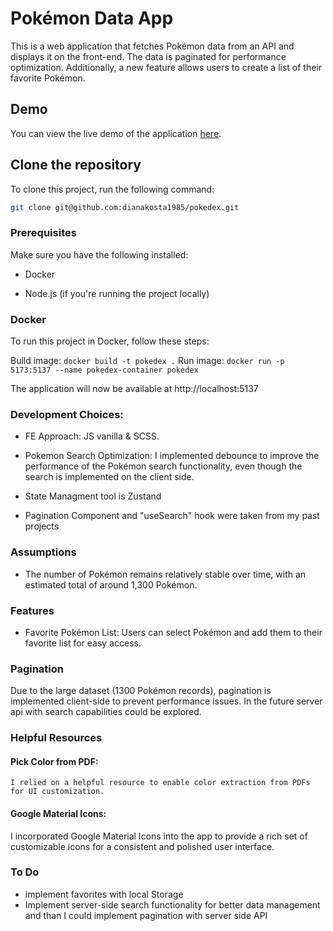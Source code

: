 # Pokémon Data App

This is a web application that fetches Pokémon data from an API and displays it on the front-end. The data is paginated for performance optimization. Additionally, a new feature allows users to create a list of their favorite Pokémon.

## Demo

You can view the live demo of the application [here](<insert your demo URL>).

## Clone the repository

To clone this project, run the following command:

```bash
git clone git@github.com:dianakosta1985/pokedex.git
```

### Prerequisites

Make sure you have the following installed:

- Docker

- Node.js (if you're running the project locally)

### Docker

To run this project in Docker, follow these steps:

Build image: `docker build -t pokedex .`
Run image: `docker run -p 5173:5137 --name pokedex-container pokedex`

The application will now be available at http://localhost:5137

### Development Choices:

- FE Approach: JS vanilla & SCSS.

- Pokemon Search Optimization: I implemented debounce to improve the performance of the Pokémon search functionality, even though the search is implemented on the client side.
- State Managment tool is Zustand
- Pagination Component and "useSearch" hook were taken from my past projects

### Assumptions

- The number of Pokémon remains relatively stable over time, with an estimated total of around 1,300 Pokémon.

### Features

- Favorite Pokémon List: Users can select Pokémon and add them to their favorite list for easy access.

### Pagination

Due to the large dataset (1300 Pokémon records), pagination is implemented client-side to prevent performance issues. In the future server api with search capabilities could be explored.

### Helpful Resources

#### Pick Color from PDF:

    I relied on a helpful resource to enable color extraction from PDFs for UI customization.

#### Google Material Icons:

I incorporated Google Material Icons into the app to provide a rich set of customizable icons for a consistent and polished user interface.

### To Do

- implement favorites with local Storage
- Implement server-side search functionality for better data management and than I could implement pagination with server side API
